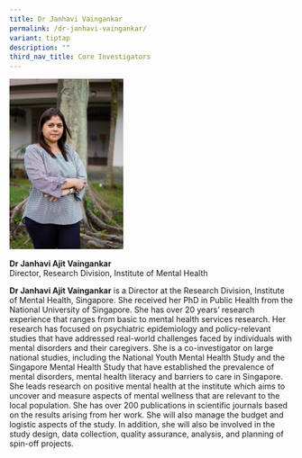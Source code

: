```yaml
---
title: Dr Janhavi Vaingankar
permalink: /dr-janhavi-vaingankar/
variant: tiptap
description: ""
third_nav_title: Core Investigators
---
```

<p></p>
<div class="isomer-image-wrapper">
<img style="width: 40%;" height="auto" width="100%" alt="" src="/images/Portraits/Jan/DSC1436.jpg">
</div>
<p><strong>Dr Janhavi Ajit Vaingankar</strong>
<br>Director, Research Division, Institute of Mental Health</p>
<p><strong>Dr Janhavi Ajit Vaingankar</strong> is a Director at the Research
Division, Institute of Mental Health, Singapore. She received her PhD in
Public Health from the National University of Singapore. She has over 20
years’ research experience that ranges from basic to mental health services
research. Her research has focused on psychiatric epidemiology and policy-relevant
studies that have addressed real-world challenges faced by individuals
with mental disorders and their caregivers. She is a co-investigator on
large national studies, including the National Youth Mental Health Study
and the Singapore Mental Health Study that have established the prevalence
of mental disorders, mental health literacy and barriers to care in Singapore.
She leads research on positive mental health at the institute which aims
to uncover and measure aspects of mental wellness that are relevant to
the local population. She has over 200 publications in scientific journals
based on the results arising from her work. She will also manage the budget
and logistic aspects of the study. In addition, she will also be involved
in the study design, data collection, quality assurance, analysis, and
planning of spin-off projects.</p>